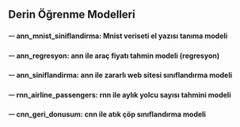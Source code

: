 ## Derin Öğrenme Modelleri
#### ᅳ ann_mnist_siniflandirma: Mnist veriseti el yazısı tanıma modeli
#### ᅳ ann_regresyon: ann ile araç fiyatı tahmin modeli (regresyon)
#### ᅳ ann_siniflandirma: ann ile zararlı web sitesi sınıflandırma modeli
#### ᅳ rnn_airline_passengers: rnn ile aylık yolcu sayısı tahmini modeli
#### ᅳ cnn_geri_donusum: cnn ile atık çöp sınıflandırma modeli
